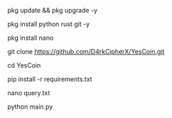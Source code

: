 pkg update && pkg upgrade -y

pkg install python rust git -y

pkg install nano

git clone https://github.com/D4rkCipherX/YesCoin.git

cd YesCoin

pip install -r requirements.txt

nano query.txt

python main.py

<!---
BugtiHabib/BugtiHabib is a ✨ special ✨ repository because its `README.md` (this file) appears on your GitHub profile.
You can click the Preview link to take a look at your changes.
--->
